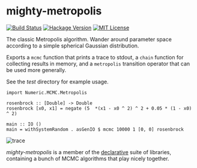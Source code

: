 # mighty-metropolis

[![Build Status](https://secure.travis-ci.org/jtobin/mighty-metropolis.png)](http://travis-ci.org/jtobin/mighty-metropolis)
[![Hackage Version](https://img.shields.io/hackage/v/mighty-metropolis.svg)](http://hackage.haskell.org/package/mighty-metropolis)
[![MIT License](https://img.shields.io/badge/license-MIT-blue.svg)](https://github.com/jtobin/mighty-metropolis/blob/master/LICENSE)

The classic Metropolis algorithm.  Wander around parameter space according to a
simple spherical Gaussian distribution.

Exports a `mcmc` function that prints a trace to stdout, a `chain` function for
collecting results in memory, and a `metropolis` transition operator that can
be used more generally.

See the *test* directory for example usage.

    import Numeric.MCMC.Metropolis

    rosenbrock :: [Double] -> Double
    rosenbrock [x0, x1] = negate (5  *(x1 - x0 ^ 2) ^ 2 + 0.05 * (1 - x0) ^ 2)

    main :: IO ()
    main = withSystemRandom . asGenIO $ mcmc 10000 1 [0, 0] rosenbrock

![trace](https://dl.dropboxusercontent.com/spa/u0s6617yxinm2ca/osecfv_w.png)

*mighty-metropolis* is a member of the [declarative][decl] suite of libraries,
containing a bunch of MCMC algorithms that play nicely together.

[decl]: https://github.com/jtobin/declarative
